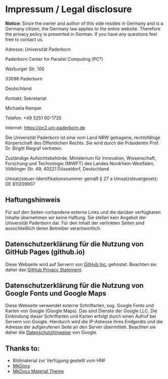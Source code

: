# Impressum / Legal disclosure

**Notice:** Since the owner and author of this side resides in Germany and is a Germany citizen, the Germany law applies to the entire website. Therefore the privacy policy is presented in German. If you have any questions feel free to contact us.

Adresse:
Universität Paderborn

Paderborn Center for Parallel Computing (PC²)

Warburger Str. 100

33098 Paderborn

Deutschland

Kontakt:
Sekretariat

Michaela Kemper

Telefon: +49 5251 60-1735

Internet: https://pc2.uni-paderborn.de

Die Universität Paderborn ist eine vom Land NRW getragene, rechtsfähige Körperschaft des Öffentlichen Rechts. Sie wird durch die Präsidentin Prof. Dr. Birgitt Riegraf vertreten.

Zuständige Aufsichtsbehörde: Ministerium für Innovation, Wissenschaft, Forschung und Technologie (MIWFT) des Landes Nordrhein-Westfalen, Völklinger Str. 49, 40221 Düsseldorf, Deutschland

Umsatzsteuer-Identifikationsnummer gemäß § 27 a Umsatzsteuergesetz: DE 811209907

## Haftungshinweis

Für auf den Seiten vorhandene externe Links und die darüber verfügbaren Inhalte übernehmen wir keine Haftung. Sie stellen kein Angebot der Universität Paderborn dar. Für den Inhalt der verlinkten Seiten sind ausschließlich deren Betreiber verantwortlich.

## Datenschutzerklärung für die Nutzung von GitHub Pages (github.io)

Diese Webseite wird auf Servern von [GitHub Inc.](https://github.com/) gehostet. Beachten sie daher das [GitHub Privacy Statement](https://help.github.com/en/articles/github-privacy-statement).

## Datenschutzerklärung für die Nutzung von Google Fonts und Google Maps

Diese Webseite verwendet externe Schriftarten, sog. Google Fonts und Karten von Google (Google Maps). Das sind Dienste der Google LLC. Die Einbindung dieser Schriftarten und Karten erfolgt durch einen Aufruf bei Servern von Google. Hierdurch wird die IP-Adresse ihres Endgeräts und die Adresse der aufgerufenen Seite an den Server übermittelt. Beachten sie daher die [Datenschutzhinweise](https://policies.google.com/privacy) von Google.

## Thanks to:

* Bildmaterial zur Verfügung gestellt vom HNF
* [MkDocs](https://www.mkdocs.org/)
* [MkDocs Material Theme](https://github.com/squidfunk/mkdocs-material)
